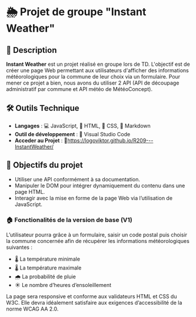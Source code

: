 # 🌦️ Projet de groupe "Instant Weather"

## 📝 Description

**Instant Weather** est un projet réalisé en groupe lors de TD. L'objectif est de créer une page Web permettant aux utilisateurs d'afficher des informations météorologiques pour la commune de leur choix via un formulaire. Pour mener ce projet a bien, nous avons du utiliser 2 API (API de découpage administratif par commune et API météo de MétéoConcept).

## 🛠️ Outils Technique

- **Langages** : 💻 JavaScript, 📄 HTML, 🎨 CSS, 🤖 Markdown 
- **Outil de développement** : 🔧 Visual Studio Code
- **Acceder au Projet** : 📝https://logoviktor.github.io/R209---InstantWeather/

## 🎯 Objectifs du projet

- Utiliser une API conformément à sa documentation.
- Manipuler le DOM pour intégrer dynamiquement du contenu dans une page HTML.
- Interagir avec la mise en forme de la page Web via l’utilisation de JavaScript.

### 🏠 Fonctionalités de la version de base (V1)

L’utilisateur pourra grâce à un formulaire, saisir un code postal puis choisir la commune concernée afin de récupérer les informations météorologiques suivantes :

- 🌡️ La température minimale
- 🌡️ La température maximale
- 🌧️ La probabilité de pluie
- ☀️ Le nombre d’heures d’ensoleillement

La page sera responsive et conforme aux validateurs HTML et CSS du W3C. Elle devra idéalement satisfaire aux exigences d’accessibilité de la norme WCAG AA 2.0.
